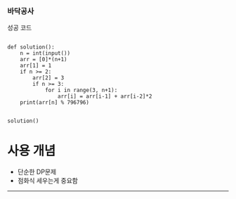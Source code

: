 ### 바닥공사

성공 코드

```

def solution():
    n = int(input())
    arr = [0]*(n+1)
    arr[1] = 1
    if n >= 2:
        arr[2] = 3
        if n >= 3:
            for i in range(3, n+1):
                arr[i] = arr[i-1] + arr[i-2]*2
    print(arr[n] % 796796)


solution()

```

# 사용 개념

- 단순한 DP문제
- 점화식 세우는게 중요함

---
